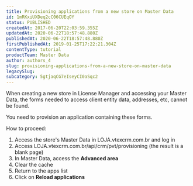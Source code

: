 ```yaml
---
title: Provisioning applications from a new store on Master Data
id: 1mRKxiUXDeq2cC06CUEqOY
status: PUBLISHED
createdAt: 2017-06-20T22:03:59.355Z
updatedAt: 2020-06-22T18:57:48.880Z
publishedAt: 2020-06-22T18:57:48.880Z
firstPublishedAt: 2019-01-25T17:22:21.304Z
contentType: tutorial
productTeam: Master Data
author: authors_4
slug: provisioning-applications-from-a-new-store-on-master-data
legacySlug: 
subcategory: 5gtjaqCG7eIseyCI0aSqc2
---
```


When creating a new store in License Manager and accessing your Master Data, the forms needed to access client entity data, addresses, etc,  cannot be found.

You need to provision an application containing these forms.    

How to proceed: 

1. Access the store's Master Data in LOJA.vtexcrm.com.br and log in
2. Access LOJA.vtexcrm.com.br/api/crm/pvt/provisioning (the result is a blank page)
3. In Master Data, access the **Advanced area**
4. Clear the cache
5. Return to the apps list 
6. Click on **Reload applications**
